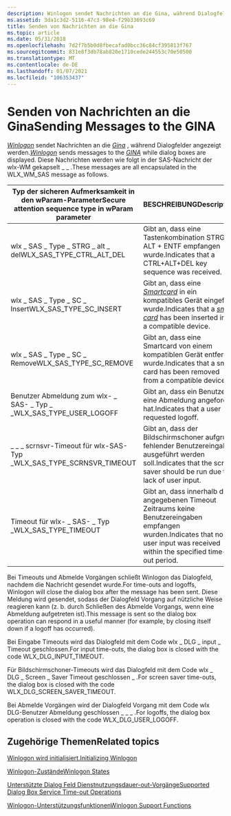 ```yaml
---
description: Winlogon sendet Nachrichten an die Gina, während Dialogfelder angezeigt werden. Diese Nachrichten werden wie folgt in der SAS-Nachricht der wlx-WM gekapselt \_ \_ .
ms.assetid: 3da1c3d2-5116-47c3-98e4-f29b33693c69
title: Senden von Nachrichten an die Gina
ms.topic: article
ms.date: 05/31/2018
ms.openlocfilehash: 7d2f7b5b0d8fbecafad0bcc36c84cf395813f767
ms.sourcegitcommit: 831e8f3db78ab820e1710cede244553c70e50500
ms.translationtype: MT
ms.contentlocale: de-DE
ms.lasthandoff: 01/07/2021
ms.locfileid: "106353437"
---
```

# <a name="sending-messages-to-the-gina"></a><span data-ttu-id="7bad9-104">Senden von Nachrichten an die Gina</span><span class="sxs-lookup"><span data-stu-id="7bad9-104">Sending Messages to the GINA</span></span>

<span data-ttu-id="7bad9-105">[*Winlogon*](../secgloss/w-gly.md) sendet Nachrichten an die [*Gina*](../secgloss/g-gly.md) , während Dialogfelder angezeigt werden.</span><span class="sxs-lookup"><span data-stu-id="7bad9-105">[*Winlogon*](../secgloss/w-gly.md) sends messages to the [*GINA*](../secgloss/g-gly.md) while dialog boxes are displayed.</span></span> <span data-ttu-id="7bad9-106">Diese Nachrichten werden wie folgt in der SAS-Nachricht der wlx-WM gekapselt \_ \_ .</span><span class="sxs-lookup"><span data-stu-id="7bad9-106">These messages are all encapsulated in the WLX\_WM\_SAS message as follows.</span></span>



| <span data-ttu-id="7bad9-107">Typ der sicheren Aufmerksamkeit in den wParam-Parameter</span><span class="sxs-lookup"><span data-stu-id="7bad9-107">Secure attention sequence type in wParam parameter</span></span> | <span data-ttu-id="7bad9-108">BESCHREIBUNG</span><span class="sxs-lookup"><span data-stu-id="7bad9-108">Description</span></span>                                                                                                                                   |
|----------------------------------------------------|-----------------------------------------------------------------------------------------------------------------------------------------------|
| <span data-ttu-id="7bad9-109">wlx \_ SAS \_ Type \_ STRG \_ alt \_ del</span><span class="sxs-lookup"><span data-stu-id="7bad9-109">WLX\_SAS\_TYPE\_CTRL\_ALT\_DEL</span></span>                     | <span data-ttu-id="7bad9-110">Gibt an, dass eine Tastenkombination STRG + ALT + ENTF empfangen wurde.</span><span class="sxs-lookup"><span data-stu-id="7bad9-110">Indicates that a CTRL+ALT+DEL key sequence was received.</span></span>                                                                                      |
| <span data-ttu-id="7bad9-111">wlx \_ SAS \_ Type \_ SC \_ Insert</span><span class="sxs-lookup"><span data-stu-id="7bad9-111">WLX\_SAS\_TYPE\_SC\_INSERT</span></span>                         | <span data-ttu-id="7bad9-112">Gibt an, dass eine [*Smartcard*](../secgloss/s-gly.md) in ein kompatibles Gerät eingefügt wurde.</span><span class="sxs-lookup"><span data-stu-id="7bad9-112">Indicates that a [*smart card*](../secgloss/s-gly.md) has been inserted into a compatible device.</span></span> |
| <span data-ttu-id="7bad9-113">wlx \_ SAS \_ Type \_ SC \_ Remove</span><span class="sxs-lookup"><span data-stu-id="7bad9-113">WLX\_SAS\_TYPE\_SC\_REMOVE</span></span>                         | <span data-ttu-id="7bad9-114">Gibt an, dass eine Smartcard von einem kompatiblen Gerät entfernt wurde.</span><span class="sxs-lookup"><span data-stu-id="7bad9-114">Indicates that a smart card has been removed from a compatible device.</span></span>                                                                        |
| <span data-ttu-id="7bad9-115">Benutzer Abmeldung zum wlx- \_ SAS- \_ Typ \_ \_</span><span class="sxs-lookup"><span data-stu-id="7bad9-115">WLX\_SAS\_TYPE\_USER\_LOGOFF</span></span>                       | <span data-ttu-id="7bad9-116">Gibt an, dass ein Benutzer eine Abmeldung angefordert hat.</span><span class="sxs-lookup"><span data-stu-id="7bad9-116">Indicates that a user requested logoff.</span></span>                                                                                                       |
| <span data-ttu-id="7bad9-117">\_ \_ \_ scrnsvr-Timeout für wlx-SAS-Typ \_</span><span class="sxs-lookup"><span data-stu-id="7bad9-117">WLX\_SAS\_TYPE\_SCRNSVR\_TIMEOUT</span></span>                   | <span data-ttu-id="7bad9-118">Gibt an, dass der Bildschirmschoner aufgrund fehlender Benutzereingaben ausgeführt werden soll.</span><span class="sxs-lookup"><span data-stu-id="7bad9-118">Indicates that the screen saver should be run due to lack of user input.</span></span>                                                                      |
| <span data-ttu-id="7bad9-119">Timeout für wlx- \_ SAS- \_ Typ \_</span><span class="sxs-lookup"><span data-stu-id="7bad9-119">WLX\_SAS\_TYPE\_TIMEOUT</span></span>                            | <span data-ttu-id="7bad9-120">Gibt an, dass innerhalb des angegebenen Timeout Zeitraums keine Benutzereingaben empfangen wurden.</span><span class="sxs-lookup"><span data-stu-id="7bad9-120">Indicates that no user input was received within the specified time-out period.</span></span>                                                               |



 

<span data-ttu-id="7bad9-121">Bei Timeouts und Abmelde Vorgängen schließt Winlogon das Dialogfeld, nachdem die Nachricht gesendet wurde.</span><span class="sxs-lookup"><span data-stu-id="7bad9-121">For time-outs and logoffs, Winlogon will close the dialog box after the message has been sent.</span></span> <span data-ttu-id="7bad9-122">Diese Meldung wird gesendet, sodass der Dialogfeld Vorgang auf nützliche Weise reagieren kann (z. b. durch Schließen des Abmelde Vorgangs, wenn eine Abmeldung aufgetreten ist).</span><span class="sxs-lookup"><span data-stu-id="7bad9-122">This message is sent so the dialog box operation can respond in a useful manner (for example, by closing itself down if a logoff has occurred).</span></span>

<span data-ttu-id="7bad9-123">Bei Eingabe Timeouts wird das Dialogfeld mit dem Code wlx \_ DLG \_ input \_ Timeout geschlossen.</span><span class="sxs-lookup"><span data-stu-id="7bad9-123">For input time-outs, the dialog box is closed with the code WLX\_DLG\_INPUT\_TIMEOUT.</span></span>

<span data-ttu-id="7bad9-124">Für Bildschirmschoner-Timeouts wird das Dialogfeld mit dem Code wlx \_ DLG \_ Screen \_ Saver Timeout geschlossen \_ .</span><span class="sxs-lookup"><span data-stu-id="7bad9-124">For screen saver time-outs, the dialog box is closed with the code WLX\_DLG\_SCREEN\_SAVER\_TIMEOUT.</span></span>

<span data-ttu-id="7bad9-125">Bei Abmelde Vorgängen wird der Dialogfeld Vorgang mit dem Code wlx DLG-Benutzer Abmeldung geschlossen \_ \_ \_ .</span><span class="sxs-lookup"><span data-stu-id="7bad9-125">For logoffs, the dialog box operation is closed with the code WLX\_DLG\_USER\_LOGOFF.</span></span>

## <a name="related-topics"></a><span data-ttu-id="7bad9-126">Zugehörige Themen</span><span class="sxs-lookup"><span data-stu-id="7bad9-126">Related topics</span></span>

<dl> <dt>

[<span data-ttu-id="7bad9-127">Winlogon wird initialisiert.</span><span class="sxs-lookup"><span data-stu-id="7bad9-127">Initializing Winlogon</span></span>](initializing-winlogon.md)
</dt> <dt>

[<span data-ttu-id="7bad9-128">Winlogon-Zustände</span><span class="sxs-lookup"><span data-stu-id="7bad9-128">Winlogon States</span></span>](winlogon-states.md)
</dt> <dt>

[<span data-ttu-id="7bad9-129">Unterstützte Dialog Feld Dienstnutzungsdauer-out-Vorgänge</span><span class="sxs-lookup"><span data-stu-id="7bad9-129">Supported Dialog Box Service Time-out Operations</span></span>](supported-dialog-box-service-time-out-operations.md)
</dt> <dt>

[<span data-ttu-id="7bad9-130">Winlogon-Unterstützungsfunktionen</span><span class="sxs-lookup"><span data-stu-id="7bad9-130">Winlogon Support Functions</span></span>](authentication-functions.md)
</dt> </dl>

 

 
